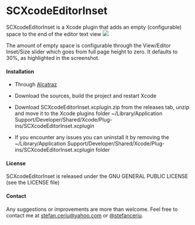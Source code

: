 # SCXcodeEditorInset
SCXcodeEditorInset is a Xcode plugin that adds an empty (configurable) space to the end of the editor text view 
![](https://drive.google.com/uc?export=download&id=0ByLCkUO90ltoRnlJRUlDaWJ4VEE)

The amount of empty space is configurable through the View/Editor Inset/Size slider which goes from full page height to zero. It defaults to 30%, as highlighted in the screenshot.

#### Installation
- Through [Alcatraz](https://github.com/Alcatraz/Alcatraz)

- Download the sources, build the project and restart Xcode

- Download SCXcodeEditorInset.xcplugin.zip from the releases tab, unzip and move it to the  Xcode plugins folder ~/Library/Application Support/Developer/Shared/Xcode/Plug-ins/SCXcodeEditorInset.xcplugin

- If you encounter any issues you can uninstall it by removing the ~/Library/Application Support/Developer/Shared/Xcode/Plug-ins/SCXcodeEditorInset.xcplugin folder
 
#### License
SCXcodeEditorInset is released under the GNU GENERAL PUBLIC LICENSE (see the LICENSE file)

#### Contact
Any suggestions or improvements are more than welcome. Feel free to contact me at [stefan.ceriu@yahoo.com](mailto:stefan.ceriu@yahoo.com) or [@stefanceriu](https://twitter.com/stefanceriu).
